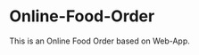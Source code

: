 # Online-Food-Order

This is an Online Food Order based on Web-App.













































































































































